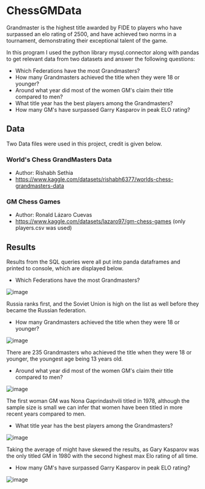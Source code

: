 # ChessGMData
Grandmaster is the highest title awarded by FIDE to players who have surpassed an elo rating of 2500, and have achieved two norms in a tournament, demonstrating their exceptional talent of the game.

In this program I used the python library mysql.connector along with pandas to get relevant data from two datasets and answer the following questions:

- Which Federations have the most Grandmasters?
- How many Grandmasters achieved the title when they were 18 or younger?
- Around what year did most of the women GM's claim their title compared to men?
- What title year has the best players among the Grandmasters?
- How many GM's have surpassed Garry Kasparov in peak ELO rating?

## Data
Two Data files were used in this project, credit is given below.

### World's Chess GrandMasters Data
- Author: Rishabh Sethia
- https://www.kaggle.com/datasets/rishabh6377/worlds-chess-grandmasters-data

### GM Chess Games
- Author: Ronald Lázaro Cuevas
- https://www.kaggle.com/datasets/lazaro97/gm-chess-games (only players.csv was used)

## Results
Results from the SQL queries were all put into panda dataframes and printed to console, which are displayed below.


- Which Federations have the most Grandmasters?

![image](https://user-images.githubusercontent.com/66758884/209451982-213140a1-f7d7-47ca-b151-686164c840b7.png)

Russia ranks first, and the Soviet Union is high on the list as well before they became the Russian federation.

- How many Grandmasters achieved the title when they were 18 or younger?

![image](https://user-images.githubusercontent.com/66758884/209452029-851a82c1-0dd4-4016-91a9-55e71a554415.png)

There are 235 Grandmasters who achieved the title when they were 18 or younger, the youngest age being 13 years old.

- Around what year did most of the women GM's claim their title compared to men?

![image](https://user-images.githubusercontent.com/66758884/209452041-e4a56844-0765-4173-bcb8-016304135de5.png)

The first woman GM was Nona Gaprindashvili titled in 1978, although the sample size is small we can infer that women have been titled in more recent years compared to men.

- What title year has the best players among the Grandmasters?

![image](https://user-images.githubusercontent.com/66758884/209452056-ffe0be13-3b11-454e-a556-58338fe400b6.png)

Taking the average of might have skewed the results, as Gary Kasparov was the only titled GM in 1980 with the second highest max Elo rating of all time.

- How many GM's have surpassed Garry Kasparov in peak ELO rating?

![image](https://user-images.githubusercontent.com/66758884/209452060-cab421a0-f233-406f-977f-d6c64fc002cb.png)
